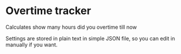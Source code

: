 Overtime tracker
================

Calculates show many hours did you overtime till now

Settings are stored in plain text in simple JSON file, so you can edit in manually if you want.
